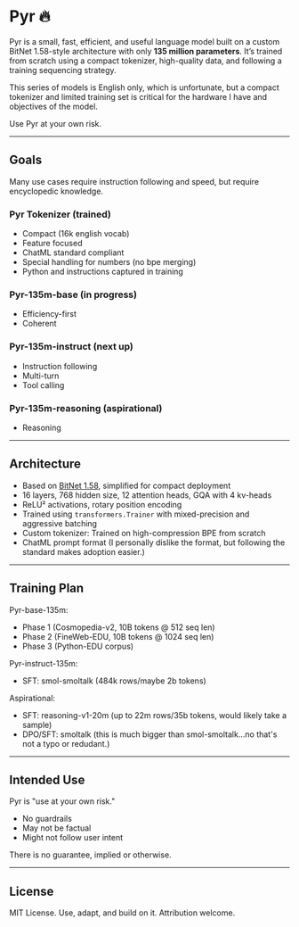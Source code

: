 # Pyr 🔥

Pyr is a small, fast, efficient, and useful language model built on a custom BitNet 1.58-style architecture with only **135 million parameters**. It’s trained from scratch using a compact tokenizer, high-quality data, and following a training sequencing strategy.

This series of models is English only, which is unfortunate, but a compact tokenizer and limited training set is critical for the hardware I have and objectives of the model.

Use Pyr at your own risk.

---

## Goals

Many use cases require instruction following and speed, but require encyclopedic knowledge.

### Pyr Tokenizer (trained)

- Compact (16k english vocab)
- Feature focused
- ChatML standard compliant
- Special handling for numbers (no bpe merging)
- Python and instructions captured in training

### Pyr-135m-base (in progress)

- Efficiency-first
- Coherent

### Pyr-135m-instruct (next up)

- Instruction following
- Multi-turn
- Tool calling 

### Pyr-135m-reasoning (aspirational)

- Reasoning

---

## Architecture

- Based on [BitNet 1.58](https://arxiv.org/abs/2504.12285v2), simplified for compact deployment
- 16 layers, 768 hidden size, 12 attention heads, GQA with 4 kv-heads
- ReLU² activations, rotary position encoding
- Trained using `transformers.Trainer` with mixed-precision and aggressive batching
- Custom tokenizer: Trained on high-compression BPE from scratch
- ChatML prompt format (I personally dislike the format, but following the standard makes adoption easier.)

---

## Training Plan

Pyr-base-135m:

- Phase 1 (Cosmopedia-v2, 10B tokens @ 512 seq len) 
- Phase 2 (FineWeb-EDU, 10B tokens @ 1024 seq len)
- Phase 3 (Python-EDU corpus)

Pyr-instruct-135m:

- SFT: smol-smoltalk  (484k rows/maybe 2b tokens)

Aspirational:

- SFT: reasoning-v1-20m (up to 22m rows/35b tokens, would likely take a sample)
- DPO/SFT: smoltalk (this is much bigger than smol-smoltalk...no that's not a typo or redudant.)

---

## Intended Use

Pyr is "use at your own risk."

* No guardrails 
* May not be factual
* Might not follow user intent

There is no guarantee, implied or otherwise.

---

## License

MIT License. Use, adapt, and build on it. Attribution welcome.



